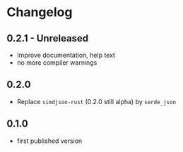 # Changelog

## 0.2.1 - Unreleased
- Improve documentation, help text
- no more compiler warnings

## 0.2.0

- Replace `simdjson-rust` (0.2.0 still alpha) by `serde_json`

## 0.1.0

- first published version
